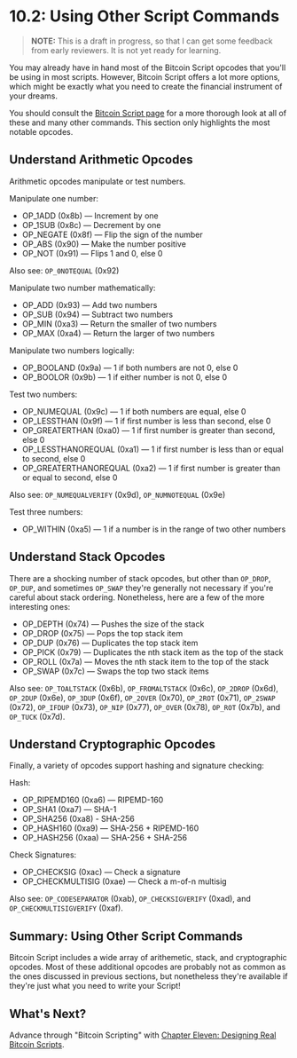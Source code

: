 # 10.2: Using Other Script Commands

> **NOTE:** This is a draft in progress, so that I can get some feedback from early reviewers. It is not yet ready for learning.

You may already have in hand most of the Bitcoin Script opcodes that you'll be using in most scripts. However, Bitcoin Script offers a lot more options, which might be exactly what you need to create the financial instrument of your dreams.

You should consult the [Bitcoin Script page](https://en.bitcoin.it/wiki/Script) for a more thorough look at all of these and many other commands. This section only highlights the most notable opcodes.

## Understand Arithmetic Opcodes

Arithmetic opcodes manipulate or test numbers.

Manipulate one number:

* OP_1ADD	(0x8b) — Increment by one
* OP_1SUB	(0x8c)	 — Decrement by one
* OP_NEGATE	(0x8f)	— Flip the sign of the number
* OP_ABS	(0x90)	— Make the number positive
* OP_NOT (0x91) — Flips 1 and 0, else 0

Also see: `OP_0NOTEQUAL` (0x92)

Manipulate two number mathematically:

* OP_ADD (0x93) — Add two numbers
* OP_SUB (0x94) — Subtract two numbers
* OP_MIN (0xa3) — Return the smaller of two numbers
* OP_MAX (0xa4) — Return the larger of two numbers

Manipulate two numbers logically:

* OP_BOOLAND (0x9a)	— 1 if both numbers are not 0, else 0
* OP_BOOLOR	(0x9b) — 1 if either number is not 0, else 0

Test two numbers:

* OP_NUMEQUAL	(0x9c) — 1 if both numbers are equal, else 0
* OP_LESSTHAN	(0x9f) — 1 if first number is less than second, else 0
* OP_GREATERTHAN (0xa0) — 1 if first number is greater than second, else 0
* OP_LESSTHANOREQUAL (0xa1) — 1 if first number is less than or equal to second, else 0
* OP_GREATERTHANOREQUAL (0xa2) — 1 if first number is greater than or equal to second, else 0

Also see: `OP_NUMEQUALVERIFY` (0x9d), `OP_NUMNOTEQUAL` (0x9e)

Test three numbers:

* OP_WITHIN	(0xa5) — 1 if a number is in the range of two other numbers

## Understand Stack Opcodes

There are a shocking number of stack opcodes, but other than `OP_DROP`, `OP_DUP`, and sometimes `OP_SWAP` they're generally not necessary if you're careful about stack ordering. Nonetheless, here are a few of the more interesting ones:

* OP_DEPTH (0x74) — Pushes the size of the stack
* OP_DROP	(0x75) — Pops the top stack item
* OP_DUP	(0x76) — Duplicates the top stack item
* OP_PICK (0x79) — Duplicates the nth stack item as the top of the stack
* OP_ROLL (0x7a) — Moves the nth stack item to the top of the stack
* OP_SWAP (0x7c) — Swaps the top two stack items

Also see: `OP_TOALTSTACK` (0x6b), `OP_FROMALTSTACK` (0x6c), `OP_2DROP` (0x6d), `OP_2DUP` (0x6e), `OP_3DUP` (0x6f), `OP_2OVER` (0x70), `OP_2ROT` (0x71), `OP_2SWAP` (0x72), `OP_IFDUP` (0x73), `OP_NIP` (0x77), `OP_OVER` (0x78), `OP_ROT` (0x7b), and `OP_TUCK` (0x7d).

## Understand Cryptographic Opcodes

Finally, a variety of opcodes support hashing and signature checking:

Hash:

* OP_RIPEMD160 (0xa6) — RIPEMD-160
* OP_SHA1	(0xa7)	— SHA-1
* OP_SHA256	(0xa8)	- SHA-256
* OP_HASH160	(0xa9)	— SHA-256 + RIPEMD-160
* OP_HASH256	(0xaa)	— SHA-256 + SHA-256

Check Signatures:

* OP_CHECKSIG (0xac) — Check a signature
* OP_CHECKMULTISIG (0xae) — Check a m-of-n multisig

Also see: `OP_CODESEPARATOR` (0xab), `OP_CHECKSIGVERIFY` (0xad), and `OP_CHECKMULTISIGVERIFY` (0xaf).

## Summary: Using Other Script Commands

Bitcoin Script includes a wide array of arithemetic, stack, and cryptographic opcodes. Most of these additional opcodes are probably not as common as the ones discussed in previous sections, but nonetheless they're available if they're just what you need to write your Script!

## What's Next?

Advance through "Bitcoin Scripting" with [Chapter Eleven: Designing Real Bitcoin Scripts](11_0_Designing_Real_Bitcoin_Scripts.md).
